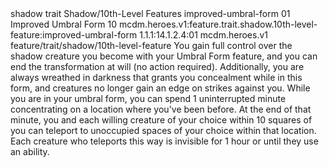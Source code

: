 <ability>
  <metadata>
    <class>shadow</class>
    <feature_type>trait</feature_type>
    <file_dpath>Shadow/10th-Level Features</file_dpath>
    <item_id>improved-umbral-form</item_id>
    <item_index>01</item_index>
    <item_name>Improved Umbral Form</item_name>
    <level>10</level>
    <scc>mcdm.heroes.v1:feature.trait.shadow.10th-level-feature:improved-umbral-form</scc>
    <scdc>1.1.1:14.1.2.4:01</scdc>
    <source>mcdm.heroes.v1</source>
    <type>feature/trait/shadow/10th-level-feature</type>
  </metadata>
  <effects>
    <effect type="mundane">You gain full control over the shadow creature you become with your Umbral Form feature, and you can end the transformation at will (no action required). Additionally, you are always wreathed in darkness that grants you concealment while in this form, and creatures no longer gain an edge on strikes against you.
While you are in your umbral form, you can spend 1 uninterrupted minute concentrating on a location where you&apos;ve been before. At the end of that minute, you and each willing creature of your choice within 10 squares of you can teleport to unoccupied spaces of your choice within that location. Each creature who teleports this way is invisible for 1 hour or until they use an ability.</effect>
  </effects>
</ability>
